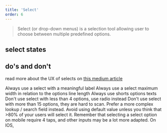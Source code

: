 ```yaml
---
title: 'Select'
order: 6
---
```


> Select (or drop-down menus) is a selection tool allowing user to choose between multiple predefined options.

## select states

<preview path="src/pages/Components/Select/previews/Select" nude="true"></preview>

## do's and don't

read more about the UX of selects on [this medium article](https://uxplanet.org/ux-design-drop-downs-in-forms-c6943ec30037)

<hintitem>
  Always use a select with a meaningful label
</hintitem>
<hintitem>
  Always use a select maximum width in relation to the options line length
</hintitem>
<hintitem>
  Always use shorts options texts
</hintitem>
<hintitem dont="true">
  Don't use select with less than 4 options, use radio instead
</hintitem>
<hintitem dont="true">
  Don't use select with more than 15 options, they are hard to scan. Prefer a more complex lookup / search field instead.
</hintitem>
<hintitem dont="true">
  Avoid using default value unless you think that >80% of your users will select it.
</hintitem>
<hintitem dont="true">
  Remember that selecting a select option on mobile require 4 taps, and other inputs may be a lot more adapted. On IOS, 
</hintitem>
